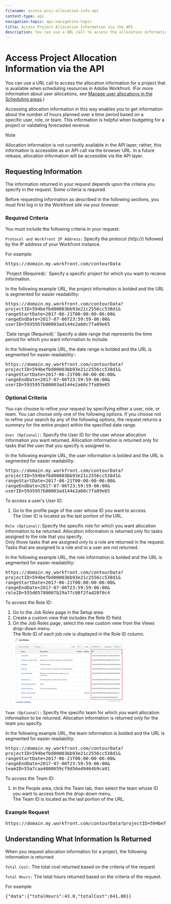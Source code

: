 ```yaml
---
filename: access-proj-allocation-info-api
content-type: api
navigation-topic: api-navigation-topic
title: Access Project Allocation Information via the API
description: You can use a URL call to access the allocation information for a project that is available when scheduling resources in Adobe Workfront. (For more information about user allocations, see Manage user allocations in the Scheduling areas.)
---
```


# Access Project Allocation Information via the API

You can use a URL call to access the&nbsp;allocation information for a project that is available when scheduling resources in Adobe Workfront. (For more information about user allocations, see [Manage user allocations in the Scheduling areas](../../resource-mgmt/resource-scheduling/manage-allocations-scheduling-areas.md).)

Accessing&nbsp;allocation information in this way enables you to get information about the number of hours planned over a time period based on a specific&nbsp;user, role, or team. This information is helpful when budgeting for a project or validating forecasted&nbsp;revenue.

>[!NOTE]
>
>Allocation information is not currently available in the API layer; rather, this information is accessible as an API call via the browser URL. In a future release, allocation information will be accessible via the API layer.

## Requesting Information

The information returned in your request depends upon the criteria you specify in the request. Some criteria is required.

Before requesting information as described in the following sections, you must first log in to the Workfront site&nbsp;via your browser.&nbsp;

### Required Criteria

You must include&nbsp;the following criteria in your request:

`Protocol and Workfront IP Address:` Specify the protocol (http://) followed by&nbsp;the IP address of your Workfront instance.&nbsp;

For example:
<pre>https://<em>domain</em>.my.workfront.com/contourData</pre>`Project (Required):`&nbsp;Specify a specific project for which you want to receive information.

In the following example URL, the project information is bolded&nbsp;and the URL is segmented for easier&nbsp;readability:
<pre>https://<em>domain</em>.my.workfront.com/contourData?<br><span class="bold">projectID=594befbd00003bb93e21c2556cc538d1</span>&<br>rangeStartDate=2017-06-21T00:00:00-06:00&<br>rangeEndDate=2017-07-06T23:59:59-06:00&<br>userID=5935957b00003ad144e2a60c7fa89e65</pre>`Date range (Required):`&nbsp;Specify a date range that represents the time period for which you want information to include.

In the following example URL, the date&nbsp;range is bolded&nbsp;and the URL is segmented for easier&nbsp;readability::
<pre>https://<em>domain</em>.my.workfront.com/contourData?<br>projectID=594befbd00003bb93e21c2556cc538d1&<br><span class="bold">rangeStartDate=2017-06-21T00:00:00-06:00&<br>rangeEndDate=2017-07-06T23:59:59-06:00</span>&<br>userID=5935957b00003ad144e2a60c7fa89e65</pre>

### Optional Criteria

You can choose to refine your request by specifying&nbsp;either a user, role, or team. You can choose only one of the following options. If you choose not to refine your search by any of the following options, the request returns a summary for the entire project within the specified date range.

`User (Optional):`&nbsp;Specify the User ID for&nbsp;the user whose allocation information you want returned. Allocation information is returned only for tasks that the user that you specify is assigned to.

In the following example URL, the user&nbsp;information is bolded&nbsp;and the URL is segmented for easier&nbsp;readability:
<pre>https://<em>domain</em>.my.workfront.com/contourData?<br>projectID=594befbd00003bb93e21c2556cc538d1&<br>rangeStartDate=2017-06-21T00:00:00-06:00&<br>rangeEndDate=2017-07-06T23:59:59-06:00&<br><span class="bold">userID=5935957b00003ad144e2a60c7fa89e65</span></pre>To access a user's User ID:

1. Go to the profile page of the user whose ID you want to access.   
   The User ID is located as the last portion&nbsp;of the URL.

`Role (Optional)`: Specify the specific role for which you want allocation information to be returned. Allocation information is returned only for tasks assigned to the role that you specify.  
Only those tasks that are assigned only to a role are returned in the request. Tasks that are assigned to a role and to a user are not returned.

In the following example URL, the role&nbsp;information is bolded&nbsp;and the URL is segmented for easier&nbsp;readability:
<pre>https://<em>domain</em>.my.workfront.com/contourData?<br>projectID=594befbd00003bb93e21c2556cc538d1&<br>rangeStartDate=2017-06-21T00:00:00-06:00&<br>rangeEndDate=2017-07-06T23:59:59-06:00&<br><span class="bold">roleID=555d05780007b29a77c08f2fad28f0c4</span></pre>To access the Role ID:

<ol> 
 <li value="1">Go to the Job Roles page in the Setup area.</li> 
 <li value="2">Create a custom view that includes the Role ID field.</li> 
 <li value="3">On the Job Roles page, select the new custom view from the <span class="bold">Views</span> drop-down menu.<br>The Role ID of each job role is displayed in the Role ID column.<br><img src="assets/jobrole-id-350x213.png" alt="jobrole_id.png" style="width: 350;height: 213;"></li> 
</ol>

`Team (Optional):`&nbsp;Specify the specific team&nbsp;for which you want allocation information to be returned. Allocation information is returned only for the team&nbsp;you specify.&nbsp;&nbsp;

In the following example URL, the team&nbsp;information is bolded&nbsp;and the URL is segmented for easier&nbsp;readability:
<pre>https://<em>domain</em>.my.workfront.com/contourData?<br>projectID=594befbd00003bb93e21c2556cc538d1&<br>rangeStartDate=2017-06-21T00:00:00-06:00&<br>rangeEndDate=2017-07-06T23:59:59-06:00&<br><span class="bold">teamID=55a7caa4000659cf9d56ed9464b9ca91</span></pre>To access the Team ID:

1. In the People area, click the Team tab, then select the team whose ID you want to access from the drop-down menu.  
   The Team&nbsp;ID is located as the last portion&nbsp;of the URL.&nbsp;

### Example Request

<pre>https://<em>domain</em>.my.workfront.com/contourData?projectID=594befbd00003bb93e21c2556cc538d1&rangeStartDate=2017-06-21T00:00:00-06:00&rangeEndDate=2017-07-06T23:59:59-06:00&userID=5935957b00003ad144e2a60c7fa89e65</pre>

## Understanding What Information Is Returned

When you request allocation information for a project, the following information is returned:

`Total Cost:` The total cost returned based on the criteria of the request

`Total Hours:` The total hours returned based on the criteria of the request.

For example:
<pre>{"data":{"totalHours":43.0,"totalCost":641.00}}</pre>&nbsp;

&nbsp;&nbsp;
